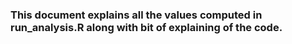 ### This document explains all the values computed in run_analysis.R along with bit of explaining of the code.